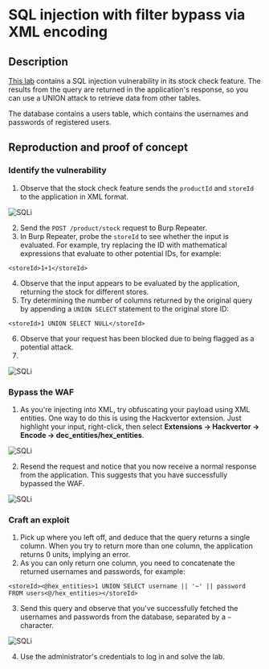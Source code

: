 # SQL injection with filter bypass via XML encoding

## Description

[This lab](https://portswigger.net/web-security/sql-injection/lab-sql-injection-with-filter-bypass-via-xml-encoding) contains a SQL injection vulnerability in its stock check feature. The results from the query are returned in the application's response, so you can use a UNION attack to retrieve data from other tables.

The database contains a users table, which contains the usernames and passwords of registered users.

## Reproduction and proof of concept

### Identify the vulnerability

1. Observe that the stock check feature sends the `productId` and `storeId` to the application in XML format.

![SQLi](/_static/images/sqli33.png)

2. Send the `POST /product/stock` request to Burp Repeater.
3. In Burp Repeater, probe the `storeId` to see whether the input is evaluated. For example, try replacing the ID with mathematical expressions that evaluate to other potential IDs, for example:

```text
<storeId>1+1</storeId>
```
4. Observe that the input appears to be evaluated by the application, returning the stock for different stores.
5. Try determining the number of columns returned by the original query by appending a `UNION SELECT` statement to the original store ID:

```text
<storeId>1 UNION SELECT NULL</storeId>
```

6. Observe that your request has been blocked due to being flagged as a potential attack.
7. 
![SQLi](/_static/images/sqli34.png)

### Bypass the WAF

1. As you're injecting into XML, try obfuscating your payload using XML entities. One way to do this is using the Hackvertor extension. Just highlight your input, right-click, then select **Extensions -> Hackvertor -> Encode -> dec_entities/hex_entities**.

![SQLi](/_static/images/sqli35.png)

2. Resend the request and notice that you now receive a normal response from the application. This suggests that you have successfully bypassed the WAF.

![SQLi](/_static/images/sqli36.png)

### Craft an exploit

1. Pick up where you left off, and deduce that the query returns a single column. When you try to return more than one column, the application returns 0 units, implying an error.
2. As you can only return one column, you need to concatenate the returned usernames and passwords, for example:
 
```text
<storeId><@hex_entities>1 UNION SELECT username || '~' || password FROM users<@/hex_entities></storeId>
```
    
3. Send this query and observe that you've successfully fetched the usernames and passwords from the database, separated by a `~` character.

![SQLi](/_static/images/sqli37.png)

4. Use the administrator's credentials to log in and solve the lab.

